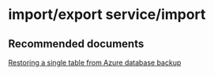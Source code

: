<properties
	pageTitle="import/export service/import"
	description="import/export service/import"
	service="microsoft.sql"
	resource="servers"
	authors="aashu"
	displayOrder=""
	selfHelpType="generic"
	supportTopicIds="31980422"
	resourceTags=""
	productPesIds="13491"
	cloudEnvironments="public"
/>

# import/export service/import

## **Recommended documents**
[Restoring a single table from Azure database backup](https://azure.microsoft.com/documentation/articles/sql-database-cloud-migrate-restore-single-table-azure-backup/)
